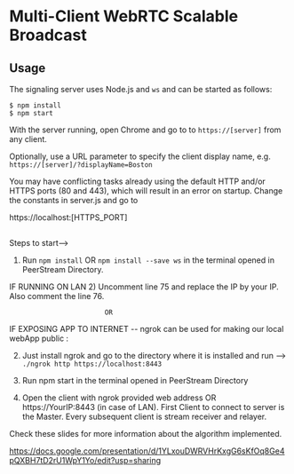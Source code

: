 Multi-Client WebRTC Scalable Broadcast
======================================

## Usage

The signaling server uses Node.js and `ws` and can be started as 
follows:

```
$ npm install
$ npm start
```

With the server running, open Chrome and go to to `https://[server]` from any client.

Optionally, use a URL parameter to specify the client display name, e.g. `https://[server]/?displayName=Boston`

You may have conflicting tasks already using the default HTTP and/or 
HTTPS ports (80 and 443), which will result in an error on startup. 
Change the constants in server.js and go to 

https://localhost:[HTTPS_PORT]

##
Steps to start-->

1) Run `npm install` OR `npm install --save ws` in the terminal opened in PeerStream Directory.

IF RUNNING ON LAN
2) Uncomment line 75 and replace the IP by your IP. Also comment the line 76.
  
                            OR  
  
IF EXPOSING APP TO INTERNET -- ngrok can be used for making our local webApp public :

2) Just install ngrok and go to the directory where it is installed and run -->  `./ngrok http https://localhost:8443`
 
3) Run npm start in the terminal opened in PeerStream Directory

4) Open the client with ngrok provided web address OR https://YourIP:8443 (in case of LAN). First Client to connect to server
   is the Master. Every subsequent client is stream receiver and relayer.

Check these slides for more information about the algorithm implemented.

https://docs.google.com/presentation/d/1YLxouDWRVHrKxgG6sKfOq8Ge4pQXBH7tD2rU1WpY1Yo/edit?usp=sharing
```
